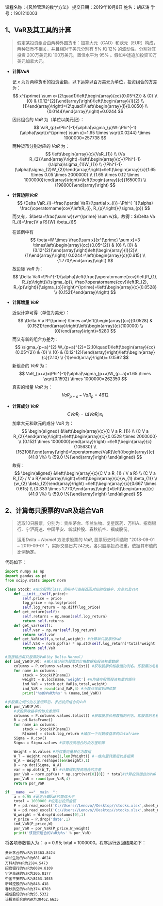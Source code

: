 课程名称：《风险管理的数学方法》
提交日期：2019年10月8日
姓名：胡庆涛
学号：1901210003

## 1、VaR及其工具的计算

> 假定某投资组合由两种外国货币：加拿大元（CAD）和欧元（EUR）构成，两种货币不相关，并且相对于美元分别有 $5\%$ 和 $12\%$ 的波动性，分别对其投资 200万美元和 100万美元，置信水平为 $95\%$ 。假如中途追加投资10万美元加拿大元。 

- **计算$VaR$**

  记 $x$ 为对两种货币的投资金额，以下运算以百万美元为单位，投资组合的方差为：
  $$
  x^{\prime} \sum x=(2\quad1)\left(\begin{array}{cc}{0.05^{2}} & {0} \\ {0} & {0.12^{2}}\end{array}\right)\left(\begin{array}{l}{2} \\ {1}\end{array}\right)=(2\quad1)\left(\begin{array}{l}{0.0050} \\ {0.0144}\end{array}\right)=0.0244
  $$
  因此组合的 $VaR$ 为（单位以美元记）：
  $$
  VaR_{p}=\Phi^{-1}(\alpha)\sigma_{p}W=\Phi^{-1}(\alpha)\sqrt{x^{\prime} \sum x}=1.65 \times \sqrt{0.0244} \times 1000000=257738
  $$
  两种货币分别对应的 $VaR$ 为：
  $$
  \left(\begin{array}{c}{VaR_{1}} \\ {Va R_{2}}\end{array}\right)=\left(\begin{array}{c}{\Phi^{-1}(\alpha)\sigma_{1}W_{1}} \\ {\Phi^{-1}(\alpha)\sigma_{2}W_{2}}\end{array}\right)=\left(\begin{array}{c}{1.65 \times 0.05 \times 2000000} \\ {1.65 \times 0.12 \times 1000000}\end{array}\right)=\left(\begin{array}{c}{165000} \\ {198000}\end{array}\right)
  $$

- **计算边际$VaR$**
  $$
  \Delta VaR_{i}=\frac{\partial VaR}{\partial x_{i}}=\Phi^{-1}(\alpha) \frac{\operatorname{cov}\left(R_{i}, R_{p}\right)}{\sigma_{p}}
  $$
  而又有，$\beta=\frac{\sum w}{w^{\prime} \sum w}$，故得：$\Delta Va R_{i}=\frac{V a R}{W} \beta_{i}$

  在该例中有
  $$
  \beta=W \times \frac{\sum x}{x^{\prime} \sum x}=3 \times\left(\begin{array}{cc}{0.05^{2}} & {0} \\ {0} & {0.12^{2}}\end{array}\right)\left(\begin{array}{l}{2}\\{1}\end{array}\right)/ 0.0244=\left(\begin{array}{c}{0.615} \\ {1.770}\end{array}\right)
  $$
  故边际 $VaR$ 为：
  $$
  \Delta VaR=\Phi^{-1}(\alpha)\left(\frac{\operatorname{cov}\left(R_{1}, R_{p}\right)}{\sigma_{p}}, \frac{\operatorname{cov}\left(R_{2}, R_{p}\right)}{\sigma_{p}}\right)^{\prime}=\left(\begin{array}{c}{0.0528} \\ {0.1521}\end{array}\right)
  $$

- **计算增量 $VaR$** 

  近似计算可得（单位为美元）：
  $$
  \Delta V a R^{\prime} \times a=\left(\begin{array}{cc}{0.0528} & {0.1521}\end{array}\right)\left(\begin{array}{c}{100000} \\ {0}\end{array}\right)=5280
  $$
  而又有新的组合方差为：
  $$
  \sigma_{p+a}^{2} W_{p+a}^{2}=(2.10\quad1)\left(\begin{array}{cc}{0.05^{2}} & {0} \\ {0} & {0.12^{2}}\end{array}\right)\left(\begin{array}{c}{2.10} \\ {1}\end{array}\right)= 0.1592
  $$
  新组合的 $VaR$ 为：
  $$
  VaR_{p+a}=\Phi^{-1}(\alpha)\sigma_{p+a}W_{p+a}=1.65 \times \sqrt{0.1592} \times 1000000=262350
  $$
  真实的增量 $VaR$ 为：
  $$
  VaR_{p+a}-VaR_{p}= 4612
  $$

- **计算成分 $VaR$** 
  $$
  C VaR_{i}=\left(\Delta VaR_{i}\right) x_{i}
  $$
  加拿大元和欧元的成分 $VaR$ 为：
  $$
  \begin{aligned} &\left(\begin{array}{c}{C V a R_{1}} \\ {C V a R_{2}}\end{array}\right)=\left(\begin{array}{c}{0.0528 \times 2000000} \\ {0.1521 \times 1000000}\end{array}\right) =\left(\begin{array}{c}{105630} \\ {152108}\end{array}\right)=\operatorname{VaR}\left(\begin{array}{c}{41.0 \%} \\ {59.0 \%}\end{array}\right) \end{aligned}
  $$
  故有：
  $$
  \begin{aligned} &\left(\begin{array}{c}{C V a R_{1} / V a R} \\ {C V a R_{2} / V a R}\end{array}\right)=\left(\begin{array}{c}{w_{1} \beta_{1}} \\ {w_{2} \beta_{2}}\end{array}\right) =\left(\begin{array}{c}{0.667 \times 0.615} \\ {0.333 \times 1.770}\end{array}\right)=\left(\begin{array}{c}{41.0 \%} \\ {59.0 \%}\end{array}\right) \end{aligned}
  $$
  

## 2、计算每只股票的VaR及组合VaR

> 选取10只股票，分别为：贵州茅台、华兰生物、复星医药、万科A、招商银行、宁沪高速、中国平安、新城控股、春秋航空、福成股份。
>
> 运用$Delta-Normal$ 方法求股票的 $VaR$,  股票历史时间选取 "2018-09-01 ~ 2019-09-01 "，实际交易日共242天。各只股票投资权重，依据其市值的比例确定。

代码如下：

```python
import numpy as np
import pandas as pd
from scipy.stats import norm 

class Stock: #定义股票class,调用时可直接返回对应的收益率、方差以及VaR
    def __init__(self,price):
        self.price = price
        log_price = np.log(price)
        self.log_return = np.diff(log_price)
    def get_return(self):
        self.returns = np.mean(self.log_return)
        return self.returns
    def get_var(self):
        self.var = np.var(self.log_return)
        return self.var
    def get_VaR(self,a,total,weight): #计算单只股票的VaR
        self.VaR = norm.ppf(a) * np.std(self.log_return)*total*weight 
        return self.VaR

#直接输出每只股票的VaR(by Delta-Normal)
def ind_VaR(P,W): #输入值分别为股票的价格数据和投资权重数据
    columns = P.columns.values.tolist() #获取股票价格数据的列名，即股票的名称
    for name in columns: 
        stock = Stock(P[name])
        weight = W.loc[name,'weight'] #W为储存股票投资权重的矩阵
        ind_VaR = stock.get_VaR(a,total,weight)
        ind_VaR = round(ind_VaR,4) #小数点保留到四位数
        print('%s的VaR为%s' % (name,ind_VaR))

#求股票之间的协方差矩阵后，求出投资组合的VaR
def por_VaR(P,W):
    #求股票收益率的协方差矩阵
    columns = P.columns.values.tolist() #获取股票价格数据的列名，即股票的名称
    R = pd.DataFrame()
    for name in columns: 
        stock = Stock(P[name])
        R[name] = stock.log_return #储存一个对数收益率的dataframe
    Sigma = R.cov()
    Sigma = Sigma.values #求得投资组合的协方差矩阵

    Weight = W.values #将权重向量转化为数组
    W_T = Weight.reshape(1,len(Weight)) #一维向量转置后以备相乘
    W_A = Weight.reshape(len(Weight),1)
    B = np.dot(Sigma, W_A)
    var = np.dot(W_T, B) #计算得到投资组合的方差
    por_VaR = norm.ppf(a) * np.sqrt(var[0][0]) * total#计算投资组合的VaR
    por_VaR = round(por_VaR,4)
    return por_VaR

if __name__=="__main__":
    a = 0.95 #设定计算VaR的置信水平
    total = 1000000 #设定总投资金额
    P = pd.read_excel('C://Users//Lenovo//Desktop//stocks.xlsx',sheet_name=0)#读取股票价格数据
    W = pd.read_excel('C://Users//Lenovo//Desktop//stocks.xlsx',sheet_name=1,index_col='name') #读取股票投资权重数据
    W_weight = W.drop(W.columns[0],1)
    P_price = P.drop('date',1)
    ind_VaR(P_price,W)
    por_VaR = por_VaR(P_price,W_weight)
    print('该投资组合的VaR为%s' % por_VaR)
```

将各项参数输入为： a = 0.95; total = 1000000。程序运行返回结果如下：

```
贵州茅台的VaR为15363.8424
华兰生物的VaR为681.4024
万科A的VaR为2584.5473
招商银行的VaR为6084.8109
宁沪高速的VaR为206.8177
中国平安的VaR为8463.1035
新城控股的VaR为846.418
春秋航空的VaR为374.6703
福成股份的VaR为55.5332
该投资组合的VaR为30462.6635
```


